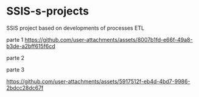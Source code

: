 # SSIS-s-projects
SSIS project based on developments of processes ETL


parte 1
[https://github.com/user-attachments/assets/8007b1fd-e66f-49a8-b3de-a2bff615f6cd
](https://github.com/user-attachments/assets/331a86bb-e1d4-45c1-a11f-0f67cbc36b9e)


parte 2


parte 3

https://github.com/user-attachments/assets/5917512f-eb4d-4bd7-9986-2bdcc28dc67f

